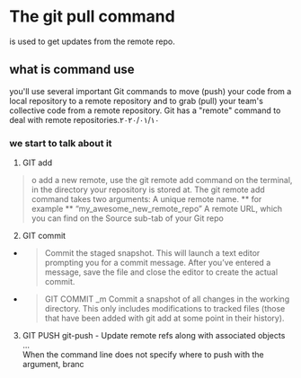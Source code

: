 # The  git pull command
is used to get updates from the remote repo.

## what is command use 
you'll use several important Git commands to move (push) your code from a local repository to a remote repository and to grab (pull) your team's collective code from a remote repository. Git has a "remote" command to deal with remote repositories.١٠‏/٠١‏/٢٠٢٠



### we start to talk about it 
1. GIT add 
>o add a new remote, use the git remote add command on the terminal, in the directory your repository is stored at. The git remote add command takes two arguments: A unique remote name.
** for example **
“my_awesome_new_remote_repo” A remote URL, which you can find on the Source sub-tab of your Git repo
2. GIT commit
  *  >Commit the staged snapshot. This will launch a text editor prompting you for a commit message. 
After you’ve entered a message, save the file and close the editor to create the actual commit.
   * >GIT COMMIT _m
   Commit a snapshot of all changes in the working directory.
   This only includes modifications to tracked files (those that have been added with git add at some point in their history).
   
   3. GIT PUSH 
  git-push - Update remote refs along with associated objects ...  
  When the command line does not specify where to push with the <repository> argument, branc
